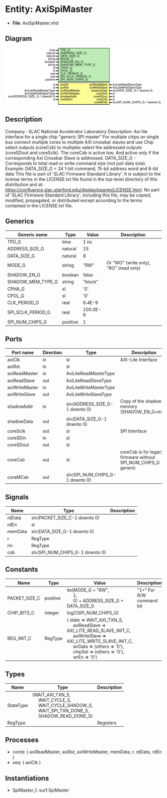 # Entity: AxiSpiMaster

- **File**: AxiSpiMaster.vhd
## Diagram

![Diagram](AxiSpiMaster.svg "Diagram")
## Description

Company    : SLAC National Accelerator Laboratory
Description: Axi lite interface for a single chip "generic SPI master"
               For multiple chips on single bus connect multiple cores
               to multiple AXI crossbar slaves and use Chip select outputs
               (coreCsb) to multiplex select the addressed outputs (coreSDout and
               coreSclk).
               The coreCsb is active low. And active only if the corresponding
               Axi Crossbar Slave is addressed.
               DATA_SIZE_G - Corresponds to total read or write command size (not just data size).
                             Example: DATA_SIZE_G = 24
                                      1-bit command, 15-bit address word and 8-bit data
This file is part of 'SLAC Firmware Standard Library'.
It is subject to the license terms in the LICENSE.txt file found in the
top-level directory of this distribution and at:
   https://confluence.slac.stanford.edu/display/ppareg/LICENSE.html.
No part of 'SLAC Firmware Standard Library', including this file,
may be copied, modified, propagated, or distributed except according to
the terms contained in the LICENSE.txt file.
## Generics

| Generic name      | Type     | Value    | Description                             |
| ----------------- | -------- | -------- | --------------------------------------- |
| TPD_G             | time     | 1 ns     |                                         |
| ADDRESS_SIZE_G    | natural  | 15       |                                         |
| DATA_SIZE_G       | natural  | 8        |                                         |
| MODE_G            | string   | "RW"     | Or "WO" (write only),  "RO" (read only) |
| SHADOW_EN_G       | boolean  | false    |                                         |
| SHADOW_MEM_TYPE_G | string   | "block"  |                                         |
| CPHA_G            | sl       | '0'      |                                         |
| CPOL_G            | sl       | '0'      |                                         |
| CLK_PERIOD_G      | real     | 6.4E-9   |                                         |
| SPI_SCLK_PERIOD_G | real     | 100.0E-6 |                                         |
| SPI_NUM_CHIPS_G   | positive | 1        |                                         |
## Ports

| Port name      | Direction | Type                            | Description                                                    |
| -------------- | --------- | ------------------------------- | -------------------------------------------------------------- |
| axiClk         | in        | sl                              | AXI-Lite Interface                                             |
| axiRst         | in        | sl                              |                                                                |
| axiReadMaster  | in        | AxiLiteReadMasterType           |                                                                |
| axiReadSlave   | out       | AxiLiteReadSlaveType            |                                                                |
| axiWriteMaster | in        | AxiLiteWriteMasterType          |                                                                |
| axiWriteSlave  | out       | AxiLiteWriteSlaveType           |                                                                |
| shadowAddr     | in        | slv(ADDRESS_SIZE_G-1 downto 0)  | Copy of the shadow memory (SHADOW_EN_G=true)                   |
| shadowData     | out       | slv(DATA_SIZE_G-1 downto 0)     |                                                                |
| coreSclk       | out       | sl                              | SPI Interface                                                  |
| coreSDin       | in        | sl                              |                                                                |
| coreSDout      | out       | sl                              |                                                                |
| coreCsb        | out       | sl                              | coreCsb is for legacy firmware without SPI_NUM_CHIPS_G generic |
| coreMCsb       | out       | slv(SPI_NUM_CHIPS_G-1 downto 0) |                                                                |
## Signals

| Name    | Type                            | Description |
| ------- | ------------------------------- | ----------- |
| rdData  | slv(PACKET_SIZE_C-1 downto 0)   |             |
| rdEn    | sl                              |             |
| memData | slv(DATA_SIZE_G-1 downto 0)     |             |
| r       | RegType                         |             |
| rin     | RegType                         |             |
| csb     | slv(SPI_NUM_CHIPS_G-1 downto 0) |             |
## Constants

| Name          | Type     | Value                                                                                                                                                                                                                                                                                                                                                                                                                                            | Description              |
| ------------- | -------- | ------------------------------------------------------------------------------------------------------------------------------------------------------------------------------------------------------------------------------------------------------------------------------------------------------------------------------------------------------------------------------------------------------------------------------------------------ | ------------------------ |
| PACKET_SIZE_C | positive |  ite(MODE_G = "RW",<br><span style="padding-left:20px"> 1,<br><span style="padding-left:20px"> 0) + ADDRESS_SIZE_G + DATA_SIZE_G                                                                                                                                                                                                                                                                                                                 | "1+" For R/W command bit |
| CHIP_BITS_C   | integer  |  log2(SPI_NUM_CHIPS_G)                                                                                                                                                                                                                                                                                                                                                                                                                           |                          |
| REG_INIT_C    | RegType  |  (       state         => WAIT_AXI_TXN_S,<br><span style="padding-left:20px">       axiReadSlave  => AXI_LITE_READ_SLAVE_INIT_C,<br><span style="padding-left:20px">       axiWriteSlave => AXI_LITE_WRITE_SLAVE_INIT_C,<br><span style="padding-left:20px">       wrData        => (others => '0'),<br><span style="padding-left:20px">       chipSel       => (others => '0'),<br><span style="padding-left:20px">       wrEn          => '0') |                          |
## Types

| Name      | Type                                                                                                                                                                                                                                          | Description |
| --------- | --------------------------------------------------------------------------------------------------------------------------------------------------------------------------------------------------------------------------------------------- | ----------- |
| StateType | (WAIT_AXI_TXN_S,<br><span style="padding-left:20px"> WAIT_CYCLE_S,<br><span style="padding-left:20px"> WAIT_CYCLE_SHADOW_S,<br><span style="padding-left:20px"> WAIT_SPI_TXN_DONE_S,<br><span style="padding-left:20px"> SHADOW_READ_DONE_S)  |             |
| RegType   |                                                                                                                                                                                                                                               | Registers   |
## Processes
- comb: ( axiReadMaster, axiRst, axiWriteMaster, memData, r, rdData, rdEn )
- seq: ( axiClk )
## Instantiations

- SpiMaster_1: surf.SpiMaster
